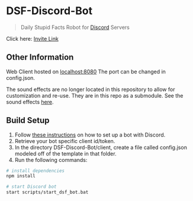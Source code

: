 # DSF-Discord-Bot
>Daily Stupid Facts Robot for [Discord](https://discord.com/) Servers  
  
Click here: [Invite Link](https://discord.com/oauth2/authorize?client_id=733410082607333536&scope=bot&permissions=451025435968)
  
## Other Information
Web Client hosted on [localhost:8080](http://localhost:8080/)
The port can be changed in config.json.

The sound effects are no longer located in this repository to allow for customization and re-use.
They are in this repo as a submodule. See the sound effects [here](https://github.com/AdamSeidman/DSF-Effects).

## Build Setup
1. Follow [these instructions](https://discordpy.readthedocs.io/en/latest/discord.html) on how to set up a bot with Discord.
2. Retrieve your bot specific client id/token.
3. In the directory DSF-Discord-Bot/client, create a file called config.json modeled off of the template in that folder.  
4. Run the following commands:  

``` bash
# install dependencies
npm install

# start Discord bot
start scripts/start_dsf_bot.bat
```
